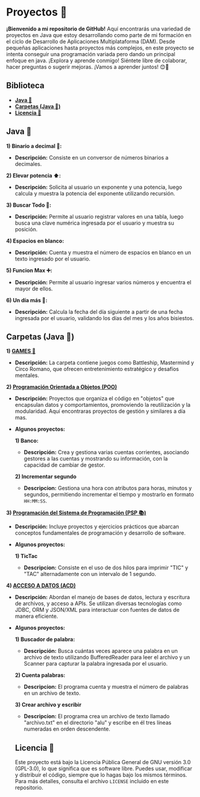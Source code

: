
# Proyectos 📂
**¡Bienvenido a mi repositorio de GitHub!** Aquí encontrarás una variedad de proyectos en Java que estoy desarrollando como parte de mi formación en el ciclo de Desarrollo de Aplicaciones Multiplataforma (DAM). Desde pequeñas aplicaciones hasta proyectos más complejos, en este proyecto se intenta conseguir una programación variada pero dando un principal enfoque en java. ¡Explora y aprende conmigo! Siéntete libre de colaborar, hacer preguntas o sugerir mejoras. ¡Vamos a aprender juntos! 😊🚀

## Biblioteca
- **[Java 🏴](https://github.com/y9bkh/Proyectos/blob/main/README.md#java-)**
- **[Carpetas (Java 🏴)](https://github.com/y9bkh/Proyectos/blob/main/README.md#carpetas-java-)**
- **[Licencia 📖](https://github.com/y9bkh/Proyectos/blob/main/README.md#licencia-)**

## Java 🏴
**1) Binario a decimal 🧮:**
- **Descripción:** Consiste en un conversor de números binarios a decimales.

**2) Elevar potencia ⬆️:**
- **Descripción:** Solicita al usuario un exponente y una potencia, luego calcula y muestra la potencia del exponente utilizando recursión.


**3) Buscar Todo 🔎:**
- **Descripción:**  Permite al usuario registrar valores en una tabla, luego busca una clave numérica ingresada por el usuario y muestra su posición.

**4) Espacios en blanco:**
- **Descripción:** Cuenta y muestra el número de espacios en blanco en un texto ingresado por el usuario.

**5) Funcion Max ➕:**
- **Descripción:** Permite al usuario ingresar varios números y encuentra el mayor de ellos. 

**6) Un día más 📅:**
- **Descripción:** Calcula la fecha del día siguiente a partir de una fecha ingresada por el usuario, validando los días del mes y los años bisiestos.

## Carpetas (Java 🏴)

   **1) [GAMES 👾](Games)**
 - **Descripción:** La carpeta contiene juegos como Battleship, Mastermind y Circo Romano, que ofrecen entretenimiento estratégico y desafíos mentales.
  
  **2) [Programación Orientada a Objetos (POO)](POO)**
 - **Descripción:** Proyectos que organiza el código en "objetos" que encapsulan datos y comportamientos, promoviendo la reutilización y la modularidad. Aquí encontraras proyectos de gestión y similares a día mas.

- **Algunos proyectos:**
   
   **1) Banco:** 
     - **Descripción:**  Crea y gestiona varias cuentas corrientes, asociando gestores a las cuentas y mostrando su información, con la capacidad de cambiar de gestor.
  
   **2) Incrementar segundo**
     - **Descripcion:** Gestiona una hora con atributos para horas, minutos y segundos, permitiendo incrementar el tiempo y mostrarlo en formato `HH:MM:SS`.
  
**3) [Programación del Sistema de Programación (PSP 📚)](PSP)**
 - **Descripción:** Incluye proyectos y ejercicios prácticos que abarcan conceptos fundamentales de programación y desarrollo de software.

 - **Algunos proyectos:**
   
   **1) TicTac**
     - **Descripcion:** Consiste en el uso de dos hilos para imprimir "TIC" y "TAC" alternadamente con un intervalo de 1 segundo.
   
 **4) [ACCESO A DATOS (ACD)](ACD)** 
 - **Descripción:**  Abordan el manejo de bases de datos, lectura y escritura de archivos, y acceso a APIs. Se utilizan diversas tecnologías como JDBC, ORM y JSON/XML para interactuar con fuentes de datos de manera eficiente.
   
- **Algunos proyectos:**
   
   **1) Buscador de palabra:** 
     - **Descripción:**  Busca cuántas veces aparece una palabra en un archivo de texto utilizando BufferedReader para leer el archivo y un Scanner para capturar la palabra ingresada por el usuario.

   **2) Cuenta palabras:**
     - **Descripcion:** El programa cuenta y muestra el número de palabras en un archivo de texto.

   **3) Crear archivo y escribir**
     - **Descripcion:**  El programa crea un archivo de texto llamado "archivo.txt" en el directorio "alu" y escribe en él tres líneas numeradas en orden descendente.

  
  ## Licencia 📖
  Este proyecto está bajo la Licencia Pública General de GNU versión 3.0 (GPL-3.0), lo que significa que es software libre. Puedes usar, modificar y distribuir el código, siempre que lo hagas bajo los mismos términos. Para más detalles, consulta el archivo `LICENSE` incluido en este repositorio.
